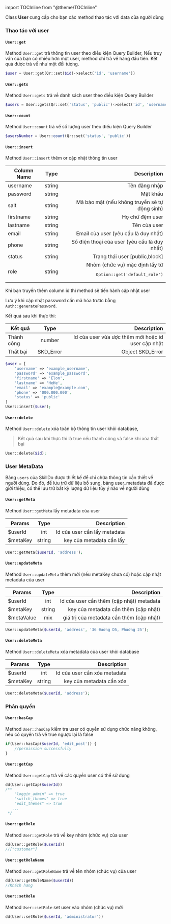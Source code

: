 import TOCInline from "@theme/TOCInline"

Class <b>User</b> cung cấp cho bạn các method thao tác với data của người dùng
### Thao tác với user

#### <code>User::get</code>
Method <code>User::get</code> trả thông tin user theo điều kiện Query Builder, Nếu truy vấn của bạn có nhiều hơn một user, method chỉ trả về hàng đầu tiên. Kết quả được trả về như một đối tượng.
```php
$user = User::get(Qr::set($id)->select('id', 'username'))
```

#### <code>User::gets</code>
Method <code>User::gets</code> trả về danh sách user theo điều kiện Query Builder
```php
$users = User::gets(Qr::set('status', 'public')->select('id', 'username'))
```

#### <code>User::count</code>
Method <code>User::count</code> trả về số lượng user theo điều kiện Query Builder

```php
$usersNumber = User::count(Qr::set('status', 'public'))
```

#### <code>User::insert</code>
Method <code>User::insert</code> thêm or cập nhật thông tin user

| Column Name |     Type      |                                                           Description |
|-------------|:-------------:|----------------------------------------------------------------------:|
| username    |    string     |                                                         Tên đăng nhập |
| password    |    string     |                                                              Mật khẩu |
| salt        |    string     |                         Mã bảo mật (nếu không truyền sẽ tự động sinh) |
| firstname   |    string     |                                                       Họ chữ đệm user |
| lastname    |    string     |                                                          Tên của user |
| email       |    string     |                                  Email của user (yêu cầu là duy nhất) |
| phone       |    string     |                          Số điện thoại của user (yêu cầu là duy nhất) |
| status      |    string     |                                        Trạng thái user [public,block] |
| role        |    string     | Nhòm (chức vụ) mặc định lấy từ <pre>Option::get('default_role')</pre> |

Khi bạn truyền thêm column id thì method sẽ tiến hành cập nhật user
<p>Lưu ý khi cập nhật password cần mã hóa trước bằng <code>Auth::generatePassword</code>.</p>
Kết quả sau khi thực thi:

| Kết quả     |     Type     |                                        Description |
|-------------|:------------:|---------------------------------------------------:|
| Thành công  |  number      | Id của user vừa ược thêm mới hoặc id user cập nhật |
| Thất bại    |  SKD_Error   |                                 Object SKD_Error   |

```php
$user = [
    'username' => 'example_username',
    'password' => 'example_password',
    'firstname' => 'Elon',
    'lastname' => 'HeHe',
    'email' => 'example@example.com',
    'phone' => '000.000.000',
    'status' => 'public'
]
User::insert($user);
```

#### <code>User::delete</code>
Method <code>User::delete</code> xóa toàn bộ thông tin user khỏi database,
> Kết quả sau khi thực thi là true nếu thành công và false khi xóa thất bại
```php
User::delete($id);
```


### User MetaData
Bảng <code>users</code> của SkillDo được thiết kế để chỉ chứa thông tin cần thiết về người dùng.
Do đó, để lưu trữ dữ liệu bổ sung, bảng user_metadata đã được giới thiệu, có thể lưu trữ bất kỳ lượng dữ liệu tùy ý nào về người dùng

#### <code>User::getMeta</code>
Method <code>User::getMeta</code> lấy metadata của user

| Params   |  Type  |                  Description |
|----------|:------:|-----------------------------:|
| $userId  |  int   | Id của user cần lấy metadata |
| $metaKey | string |     key của metadata cần lấy |

```php
User::getMeta($userId, 'address');
```


#### <code>User::updateMeta</code>
Method <code>User::updateMeta</code> thêm mới (nếu metaKey chưa có) hoặc cập nhật metadata của user

| Params     |  Type  |                              Description |
|------------|:------:|-----------------------------------------:|
| $userId    |  int   | Id của user cần thêm (cập nhật) metadata |
| $metaKey   | string |     key của metadata cần thêm (cập nhật) |
| $metaValue |  mix   | giá trị của metadata cần thêm (cập nhật) |

```php
User::updateMeta($userId, 'address', '36 Đường D5, Phường 25');
```

#### <code>User::deleteMeta</code>
Method <code>User::deleteMeta</code> xóa metadata của user khỏi database

| Params     |  Type  |                              Description |
|------------|:------:|-----------------------------------------:|
| $userId    |  int   |             Id của user cần xóa metadata |
| $metaKey   | string |                 key của metadata cần xóa |

```php
User::deleteMeta($userId, 'address');
```

### Phân quyền
#### <code>User::hasCap</code>
Method <code>User::hasCap</code> kiểm tra user có quyền sử dụng chức năng không, nếu có quyền trả về true ngược lại là false
```php
if(User::hasCap($userId, 'edit_post')) {
    //permission successfully
}
```
#### <code>User::getCap</code>
Method <code>User::getCap</code> trả về các quyền user có thể sử dụng
```php
dd(User::getCap($userId))
/**
    "loggin_admin" => true
    "switch_themes" => true
    "edit_themes" => true
   ...
 */
```

#### <code>User::getRole</code>
Method <code>User::getRole</code> trả về key nhóm (chức vụ) của user
```php
dd(User::getRole($userId))
//["customer"]
```

#### <code>User::getRoleName</code>
Method <code>User::getRoleName</code> trả về tên nhóm (chức vụ) của user
```php
dd(User::getRoleName($userId))
//Khách hàng
```

#### <code>User::setRole</code>
Method <code>User::setRole</code> set user vào nhóm (chức vụ) mới
```php
dd(User::setRole($userId, 'administrator'))
```